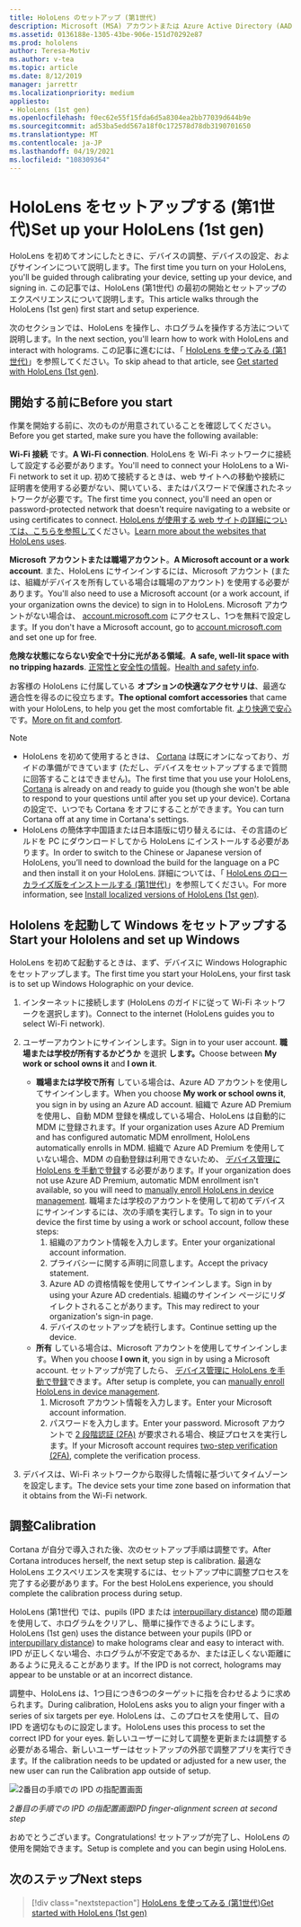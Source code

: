 ```yaml
---
title: HoloLens のセットアップ (第1世代)
description: Microsoft (MSA) アカウントまたは Azure Active Directory (AAD) アカウントを使用して Wi-Fi ネットワーク経由で初めて HoloLens をセットアップする方法について説明します。
ms.assetid: 0136188e-1305-43be-906e-151d70292e87
ms.prod: hololens
author: Teresa-Motiv
ms.author: v-tea
ms.topic: article
ms.date: 8/12/2019
manager: jarrettr
ms.localizationpriority: medium
appliesto:
- HoloLens (1st gen)
ms.openlocfilehash: f0ec62e55f15fda6d5a8304ea2bb77039d644b9e
ms.sourcegitcommit: ad53ba5edd567a18f0c172578d78db3190701650
ms.translationtype: MT
ms.contentlocale: ja-JP
ms.lasthandoff: 04/19/2021
ms.locfileid: "108309364"
---
```

# <a name="set-up-your-hololens-1st-gen"></a><span data-ttu-id="07c24-103">HoloLens をセットアップする (第1世代)</span><span class="sxs-lookup"><span data-stu-id="07c24-103">Set up your HoloLens (1st gen)</span></span>

<span data-ttu-id="07c24-104">HoloLens を初めてオンにしたときに、デバイスの調整、デバイスの設定、およびサインインについて説明します。</span><span class="sxs-lookup"><span data-stu-id="07c24-104">The first time you turn on your HoloLens, you'll be guided through calibrating your device, setting up your device, and signing in.</span></span>  <span data-ttu-id="07c24-105">この記事では、HoloLens (第1世代) の最初の開始とセットアップのエクスペリエンスについて説明します。</span><span class="sxs-lookup"><span data-stu-id="07c24-105">This article walks through the HoloLens (1st gen) first start and setup experience.</span></span>

<span data-ttu-id="07c24-106">次のセクションでは、HoloLens を操作し、ホログラムを操作する方法について説明します。</span><span class="sxs-lookup"><span data-stu-id="07c24-106">In the next section, you'll learn how to work with HoloLens and interact with holograms.</span></span> <span data-ttu-id="07c24-107">この記事に進むには、「 [HoloLens を使ってみる (第1世代)](hololens1-basic-usage.md)」を参照してください。</span><span class="sxs-lookup"><span data-stu-id="07c24-107">To skip ahead to that article, see [Get started with HoloLens (1st gen)](hololens1-basic-usage.md).</span></span>

## <a name="before-you-start"></a><span data-ttu-id="07c24-108">開始する前に</span><span class="sxs-lookup"><span data-stu-id="07c24-108">Before you start</span></span>

<span data-ttu-id="07c24-109">作業を開始する前に、次のものが用意されていることを確認してください。</span><span class="sxs-lookup"><span data-stu-id="07c24-109">Before you get started, make sure you have the following available:</span></span>

<span data-ttu-id="07c24-110">**Wi-Fi 接続** です。</span><span class="sxs-lookup"><span data-stu-id="07c24-110">**A Wi-Fi connection**.</span></span> <span data-ttu-id="07c24-111">HoloLens を Wi-Fi ネットワークに接続して設定する必要があります。</span><span class="sxs-lookup"><span data-stu-id="07c24-111">You'll need to connect your HoloLens to a Wi-Fi network to set it up.</span></span> <span data-ttu-id="07c24-112">初めて接続するときは、web サイトへの移動や接続に証明書を使用する必要がない、開いている、またはパスワードで保護されたネットワークが必要です。</span><span class="sxs-lookup"><span data-stu-id="07c24-112">The first time you connect, you'll need an open or password-protected network that doesn't require navigating to a website or using certificates to connect.</span></span> <span data-ttu-id="07c24-113">[HoloLens が使用する web サイトの詳細については、こちらを参照して](hololens-offline.md)ください。</span><span class="sxs-lookup"><span data-stu-id="07c24-113">[Learn more about the websites that HoloLens uses](hololens-offline.md).</span></span>

<span data-ttu-id="07c24-114">**Microsoft アカウントまたは職場アカウント**。</span><span class="sxs-lookup"><span data-stu-id="07c24-114">**A Microsoft account or a work account**.</span></span> <span data-ttu-id="07c24-115">また、HoloLens にサインインするには、Microsoft アカウント (または、組織がデバイスを所有している場合は職場のアカウント) を使用する必要があります。</span><span class="sxs-lookup"><span data-stu-id="07c24-115">You'll also need to use a Microsoft account (or a work account, if your organization owns the device) to sign in to HoloLens.</span></span> <span data-ttu-id="07c24-116">Microsoft アカウントがない場合は、 [account.microsoft.com](https://account.microsoft.com) にアクセスし、1つを無料で設定します。</span><span class="sxs-lookup"><span data-stu-id="07c24-116">If you don't have a Microsoft account, go to [account.microsoft.com](https://account.microsoft.com) and set one up for free.</span></span>

<span data-ttu-id="07c24-117">**危険な状態にならない安全で十分に光がある領域**。</span><span class="sxs-lookup"><span data-stu-id="07c24-117">**A safe, well-lit space with no tripping hazards**.</span></span> <span data-ttu-id="07c24-118">[正常性と安全性の情報](https://go.microsoft.com/fwlink/p/?LinkId=746661)。</span><span class="sxs-lookup"><span data-stu-id="07c24-118">[Health and safety info](https://go.microsoft.com/fwlink/p/?LinkId=746661).</span></span>

<span data-ttu-id="07c24-119">お客様の HoloLens に付属している **オプションの快適なアクセサリは**、最適な適合性を得るのに役立ちます。</span><span class="sxs-lookup"><span data-stu-id="07c24-119">**The optional comfort accessories** that came with your HoloLens, to help you get the most comfortable fit.</span></span> <span data-ttu-id="07c24-120">[より快適で安心](https://support.microsoft.com/help/12632/hololens-fit-your-hololens)です。</span><span class="sxs-lookup"><span data-stu-id="07c24-120">[More on fit and comfort](https://support.microsoft.com/help/12632/hololens-fit-your-hololens).</span></span>

> [!NOTE]
>  
> - <span data-ttu-id="07c24-121">HoloLens を初めて使用するときは、 [Cortana](hololens-cortana.md) は既にオンになっており、ガイドの準備ができています (ただし、デバイスをセットアップするまで質問に回答することはできません)。</span><span class="sxs-lookup"><span data-stu-id="07c24-121">The first time that you use your HoloLens, [Cortana](hololens-cortana.md) is already on and ready to guide you (though she won't be able to respond to your questions until after you set up your device).</span></span> <span data-ttu-id="07c24-122">Cortana の設定で、いつでも Cortana をオフにすることができます。</span><span class="sxs-lookup"><span data-stu-id="07c24-122">You can turn Cortana off at any time in Cortana's settings.</span></span>
> - <span data-ttu-id="07c24-123">HoloLens の簡体字中国語または日本語版に切り替えるには、その言語のビルドを PC にダウンロードしてから HoloLens にインストールする必要があります。</span><span class="sxs-lookup"><span data-stu-id="07c24-123">In order to switch to the Chinese or Japanese version of HoloLens, you’ll need to download the build for the language on a PC and then install it on your HoloLens.</span></span> <span data-ttu-id="07c24-124">詳細については、「 [HoloLens のローカライズ版をインストールする (第1世代)](hololens1-install-localized.md)」を参照してください。</span><span class="sxs-lookup"><span data-stu-id="07c24-124">For more information, see [Install localized versions of HoloLens (1st gen)](hololens1-install-localized.md).</span></span>

## <a name="start-your-hololens-and-set-up-windows"></a><span data-ttu-id="07c24-125">Hololens を起動して Windows をセットアップする</span><span class="sxs-lookup"><span data-stu-id="07c24-125">Start your Hololens and set up Windows</span></span>

<span data-ttu-id="07c24-126">HoloLens を初めて起動するときは、まず、デバイスに Windows Holographic をセットアップします。</span><span class="sxs-lookup"><span data-stu-id="07c24-126">The first time you start your HoloLens, your first task is to set up Windows Holographic on your device.</span></span>

1. <span data-ttu-id="07c24-127">インターネットに接続します (HoloLens のガイドに従って Wi-Fi ネットワークを選択します)。</span><span class="sxs-lookup"><span data-stu-id="07c24-127">Connect to the internet (HoloLens guides you to select Wi-Fi network).</span></span>

1. <span data-ttu-id="07c24-128">ユーザーアカウントにサインインします。</span><span class="sxs-lookup"><span data-stu-id="07c24-128">Sign in to your user account.</span></span> <span data-ttu-id="07c24-129">**職場または学校が所有するかどうか** を選択 **します。**</span><span class="sxs-lookup"><span data-stu-id="07c24-129">Choose between **My work or school owns it** and **I own it**.</span></span>
    - <span data-ttu-id="07c24-130">**職場または学校で所有** している場合は、Azure AD アカウントを使用してサインインします。</span><span class="sxs-lookup"><span data-stu-id="07c24-130">When you choose **My work or school owns it**, you sign in by using an Azure AD account.</span></span> <span data-ttu-id="07c24-131">組織で Azure AD Premium を使用し、自動 MDM 登録を構成している場合、HoloLens は自動的に MDM に登録されます。</span><span class="sxs-lookup"><span data-stu-id="07c24-131">If your organization uses Azure AD Premium and has configured automatic MDM enrollment, HoloLens automatically enrolls in MDM.</span></span> <span data-ttu-id="07c24-132">組織で Azure AD Premium を使用していない場合、MDM の自動登録は利用できないため、 [デバイス管理に HoloLens を手動で登録](hololens-enroll-mdm.md#different-ways-to-enroll)する必要があります。</span><span class="sxs-lookup"><span data-stu-id="07c24-132">If your organization does not use Azure AD Premium, automatic MDM enrollment isn't available, so you will need to [manually enroll HoloLens in device management](hololens-enroll-mdm.md#different-ways-to-enroll).</span></span> <span data-ttu-id="07c24-133">職場または学校のアカウントを使用して初めてデバイスにサインインするには、次の手順を実行します。</span><span class="sxs-lookup"><span data-stu-id="07c24-133">To sign in to your device the first time by using a work or school account, follow these steps:</span></span>
        1. <span data-ttu-id="07c24-134">組織のアカウント情報を入力します。</span><span class="sxs-lookup"><span data-stu-id="07c24-134">Enter your organizational account information.</span></span>
        1. <span data-ttu-id="07c24-135">プライバシーに関する声明に同意します。</span><span class="sxs-lookup"><span data-stu-id="07c24-135">Accept the privacy statement.</span></span>
        1. <span data-ttu-id="07c24-136">Azure AD の資格情報を使用してサインインします。</span><span class="sxs-lookup"><span data-stu-id="07c24-136">Sign in by using your Azure AD credentials.</span></span> <span data-ttu-id="07c24-137">組織のサインイン ページにリダイレクトされることがあります。</span><span class="sxs-lookup"><span data-stu-id="07c24-137">This may redirect to your organization's sign-in page.</span></span>
        1. <span data-ttu-id="07c24-138">デバイスのセットアップを続行します。</span><span class="sxs-lookup"><span data-stu-id="07c24-138">Continue setting up the device.</span></span>
    - <span data-ttu-id="07c24-139">**所有** している場合は、Microsoft アカウントを使用してサインインします。</span><span class="sxs-lookup"><span data-stu-id="07c24-139">When you choose **I own it**, you sign in by using a Microsoft account.</span></span> <span data-ttu-id="07c24-140">セットアップが完了したら、 [デバイス管理に HoloLens を手動で登録](hololens-enroll-mdm.md#different-ways-to-enroll)できます。</span><span class="sxs-lookup"><span data-stu-id="07c24-140">After setup is complete, you can [manually enroll HoloLens in device management](hololens-enroll-mdm.md#different-ways-to-enroll).</span></span>
        1. <span data-ttu-id="07c24-141">Microsoft アカウント情報を入力します。</span><span class="sxs-lookup"><span data-stu-id="07c24-141">Enter your Microsoft account information.</span></span>
        1. <span data-ttu-id="07c24-142">パスワードを入力します。</span><span class="sxs-lookup"><span data-stu-id="07c24-142">Enter your password.</span></span> <span data-ttu-id="07c24-143">Microsoft アカウントで [2 段階認証 (2FA)](https://blogs.technet.microsoft.com/microsoft_blog/2013/04/17/microsoft-account-gets-more-secure/) が要求される場合、検証プロセスを実行します。</span><span class="sxs-lookup"><span data-stu-id="07c24-143">If your Microsoft account requires [two-step verification (2FA)](https://blogs.technet.microsoft.com/microsoft_blog/2013/04/17/microsoft-account-gets-more-secure/), complete the verification process.</span></span>

1. <span data-ttu-id="07c24-144">デバイスは、Wi-Fi ネットワークから取得した情報に基づいてタイムゾーンを設定します。</span><span class="sxs-lookup"><span data-stu-id="07c24-144">The device sets your time zone based on information that it obtains from the Wi-Fi network.</span></span>

## <a name="calibration"></a><span data-ttu-id="07c24-145">調整</span><span class="sxs-lookup"><span data-stu-id="07c24-145">Calibration</span></span>

<span data-ttu-id="07c24-146">Cortana が自分で導入された後、次のセットアップ手順は調整です。</span><span class="sxs-lookup"><span data-stu-id="07c24-146">After Cortana introduces herself, the next setup step is calibration.</span></span> <span data-ttu-id="07c24-147">最適な HoloLens エクスペリエンスを実現するには、セットアップ中に調整プロセスを完了する必要があります。</span><span class="sxs-lookup"><span data-stu-id="07c24-147">For the best HoloLens experience, you should complete the calibration process during setup.</span></span>

<span data-ttu-id="07c24-148">HoloLens (第1世代) では、pupils (IPD または [interpupillary distance](https://en.wikipedia.org/wiki/Interpupillary_distance)) 間の距離を使用して、ホログラムをクリアし、簡単に操作できるようにします。</span><span class="sxs-lookup"><span data-stu-id="07c24-148">HoloLens (1st gen) uses the distance between your pupils (IPD or [interpupillary distance](https://en.wikipedia.org/wiki/Interpupillary_distance)) to make holograms clear and easy to interact with.</span></span> <span data-ttu-id="07c24-149">IPD が正しくない場合、ホログラムが不安定であるか、または正しくない距離にあるように見えることがあります。</span><span class="sxs-lookup"><span data-stu-id="07c24-149">If the IPD is not correct, holograms may appear to be unstable or at an incorrect distance.</span></span>

<span data-ttu-id="07c24-150">調整中、HoloLens は、1つ目につき6つのターゲットに指を合わせるように求められます。</span><span class="sxs-lookup"><span data-stu-id="07c24-150">During calibration, HoloLens asks you to align your finger with a series of six targets per eye.</span></span> <span data-ttu-id="07c24-151">HoloLens は、このプロセスを使用して、目の IPD を適切なものに設定します。</span><span class="sxs-lookup"><span data-stu-id="07c24-151">HoloLens uses this process to set the correct IPD for your eyes.</span></span> <span data-ttu-id="07c24-152">新しいユーザーに対して調整を更新または調整する必要がある場合、新しいユーザーはセットアップの外部で調整アプリを実行できます。</span><span class="sxs-lookup"><span data-stu-id="07c24-152">If the calibration needs to be updated or adjusted for a new user, the new user can run the Calibration app  outside of setup.</span></span>

![2番目の手順での IPD の指配置画面](./images/ipd-finger-alignment-300px.jpg)

<span data-ttu-id="07c24-154">*2番目の手順での IPD の指配置画面*</span><span class="sxs-lookup"><span data-stu-id="07c24-154">*IPD finger-alignment screen at second step*</span></span>

<span data-ttu-id="07c24-155">おめでとうございます。</span><span class="sxs-lookup"><span data-stu-id="07c24-155">Congratulations!</span></span> <span data-ttu-id="07c24-156">セットアップが完了し、HoloLens の使用を開始できます。</span><span class="sxs-lookup"><span data-stu-id="07c24-156">Setup is complete and you can begin using HoloLens.</span></span>

## <a name="next-steps"></a><span data-ttu-id="07c24-157">次のステップ</span><span class="sxs-lookup"><span data-stu-id="07c24-157">Next steps</span></span>

> [!div class="nextstepaction"]
> [<span data-ttu-id="07c24-158">HoloLens を使ってみる (第1世代)</span><span class="sxs-lookup"><span data-stu-id="07c24-158">Get started with HoloLens (1st gen)</span></span>](hololens1-basic-usage.md)

